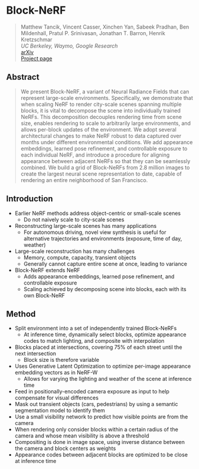 # Block-NeRF
> Matthew Tancik, Vincent Casser, Xinchen Yan, Sabeek Pradhan, Ben Mildenhall, Pratul P. Srinivasan, Jonathan T. Barron, Henrik Kretzschmar<br>
> *UC Berkeley, Waymo, Google Research*<br>
> [arXiv](https://arxiv.org/abs/2202.05263)<br>
> [Project page](https://nvlabs.github.io/instant-ngp)<br>

## Abstract
> We present Block-NeRF, a variant of Neural Radiance Fields that can represent large-scale environments. Specifically, we demonstrate that when scaling NeRF to render city-scale scenes spanning multiple blocks, it is vital to decompose the scene into individually trained NeRFs. This decomposition decouples rendering time from scene size, enables rendering to scale to arbitrarily large environments, and allows per-block updates of the environment. We adopt several architectural changes to make NeRF robust to data captured over months under different environmental conditions. We add appearance embeddings, learned pose refinement, and controllable exposure to each individual NeRF, and introduce a procedure for aligning appearance between adjacent NeRFs so that they can be seamlessly combined. We build a grid of Block-NeRFs from 2.8 million images to create the largest neural scene representation to date, capable of rendering an entire neighborhood of San Francisco.

## Introduction
- Earlier NeRF methods address object-centric or small-scale scenes
  - Do not naively scale to city-scale scenes
- Reconstructing large-scale scenes has many applications
  - For autonomous driving, novel view synthesis is useful for alternative trajectories and environments (exposure, time of day, weather)
- Large-scale reconstruction has many challenges
  - Memory, compute, capacity, transient objects
  - Generally cannot capture entire scene at once, leading to variance
- Block-NeRF extends NeRF
  - Adds appearance embeddings, learned pose refinement, and controllable exposure
  - Scaling achieved by decomposing scene into blocks, each with its own Block-NeRF

## Method
- Split environment into a set of independently trained Block-NeRFs
  - At inference time, dynamically select blocks, optimize appearance codes to match lighting, and composite with interpolation
- Blocks placed at intersections, covering 75% of each street until the next intersection
  - Block size is therefore variable
- Uses Generative Latent Optimization to optimize per-image appearance embedding vectors as in NeRF-W
  - Allows for varying the lighting and weather of the scene at inference time
- Feed in positionally-encoded camera exposure as input to help compensate for visual differences
- Mask out transient objects (cars, pedestrians) by using a semantic segmentation model to identify them
- Use a small visibility network to predict how visible points are from the camera
- When rendering only consider blocks within a certain radius of the camera and whose mean visibility is above a threshold
- Compositing is done in image space, using inverse distance between the camera and block centers as weights
- Appearance codes between adjacent blocks are optimized to be close at inference time
